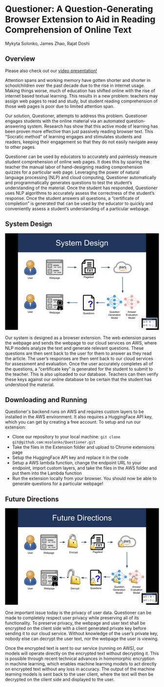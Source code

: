 # Questioner: A Question-Generating Browser Extension to Aid in Reading Comprehension of Online Text

Mykyta Solonko, James Zhao, Rajat Doshi


## Overview
Please also check out our [video presentation!](https://www.youtube.com/watch?v=2x2a4Jw1tvI)

Attention spans and working memory have gotten shorter and shorter in schoolchildren over the past decade due to the rise in internet usage. Making things worse, much of education has shifted online with the rise of internet based textual learning. This results in a new problem: teachers may assign web pages to read and study, but student reading comprehension of those web pages is poor due to limited attention span. 

Our solution, Questioner, attempts to address this problem. Questioner engages students with the online material via an automated question-answering system. Research has show that this active mode of learning has been proven more effective than just passively reading browser text. This “Socratic method” of learning engages and stimulates students and readers, keeping their engagement so that they do not easily navigate away to other pages. 

Questioner can be used by educators to accurately and painlessly measure student comprehension of online web pages. It does this by sparing the teacher the manual labor of hand-designing reading comprehension quizzes for a particular web page. Leveraging the power of natural language processing (NLP) and cloud computing, Questioner automatically and programmatically generates questions to test the student’s understanding of the material. Once the student has responded, Questioner uses NLP algorithms to accurately assess the correctness of the student’s response. Once the student answers all questions, a “certificate of completion” is generated that can be used by the educator to quickly and conveniently assess a student’s understanding of a particular webpage. 


## System Design

![SysDesign](P1.png)

Our system is designed as a browser extension. The web extension parses the webpage and sends the webpage to our cloud services on AWS, where NLP models analyze the text and generate relevant questions. These questions are then sent back to the user for them to answer as they read the article. The user’s responses are then sent back to our cloud services for assessment and evaluation. Once the user accurately completes all of the questions, a “certificate key” is generated for the student to submit to the teacher. This is also uploaded to our database. Teachers can then verify these keys against our online database to be certain that the student has understood the material.


## Downloading and Running

Questioner's backend runs on AWS and requires custom layers to be installed in the AWS environment. It also requires a HuggingFace API key, which you can get by creating a free account. To setup and run our extension:
- Clone our repository to your local machine: `git clone git@github.com:msolonko/Questioner.git`
- Take the files in the Extension folder and upload to Chrome extensions page
- Setup the HuggingFace API key and replace it in the code
- Setup a AWS lambda function, change the endpoint URL to your endpoint, import custom layers, and take the files in the AWS folder and put them into the Lambda function
- Run the extension locally from your browser. You should now be able to generate questions for a particular webpage! 


## Future Directions 

![FutSysDesign](P2.png)

One important issue today is the privacy of user data. Questioner can be made to completely respect user privacy while preserving all of its functionality. To preserve privacy, the webpage and user text shall be encrypted on the client side with a client generated private key before sending it to our cloud service. Without knowledge of the user’s private key, nobody else can decrypt the user text, nor the webpage the user is viewing.

Once the encrypted text is sent to our service (running on AWS), our models will operate directly on the encrypted text without decrypting it. This is possible through recent technical advances in homomorphic encryption in machine learning, which enables machine learning models to act directly on encrypted text without any loss in accuracy. The output of the machine learning models is sent back to the user client, where the text will then be decrypted on the client side and displayed to the user.


